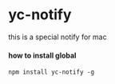 yc-notify
=========

this is a special notify for mac

#### how to install global

```shell
npm install yc-notify -g
```
